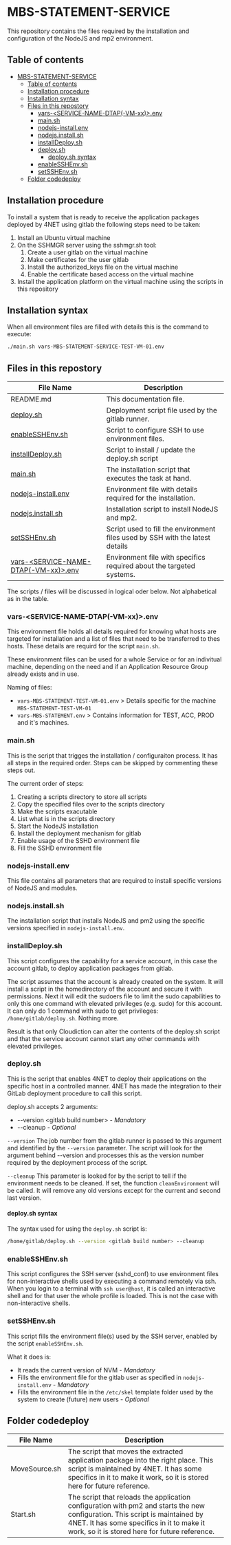 # MBS-STATEMENT-SERVICE
This repository contains the files required by the installation and configuration of the NodeJS and mp2 environment.

## Table of contents
- [MBS-STATEMENT-SERVICE](#mbs-statement-service)
  - [Table of contents](#table-of-contents)
  - [Installation procedure](#installation-procedure)
  - [Installation syntax](#installation-syntax)
  - [Files in this repostory](#files-in-this-repostory)
    - [vars-\<SERVICE-NAME-DTAP(-VM-xx)\>.env](#vars-service-name-dtap-vm-xxenv)
    - [main.sh](#mainsh)
    - [nodejs-install.env](#nodejs-installenv)
    - [nodejs.install.sh](#nodejsinstallsh)
    - [installDeploy.sh](#installdeploysh)
    - [deploy.sh](#deploysh)
      - [deploy.sh syntax](#deploysh-syntax)
    - [enableSSHEnv.sh](#enablesshenvsh)
    - [setSSHEnv.sh](#setsshenvsh)
  - [Folder codedeploy](#folder-codedeploy)


## Installation procedure

To install a system that is ready to receive the application packages deployed by 4NET using gitlab the following steps need to be taken:

1. Install an Ubuntu virtual machine
2. On the SSHMGR server using the sshmgr.sh tool:
   1. Create a user gitlab on the virtual machine
   2. Make certificates for the user gitlab
   3. Install the authorized_keys file on the virtual machine
   4. Enable the certificate based access on the virtual machine
3. Install the application platform on the virtual machine using the scripts in this repository

## Installation syntax

When all environment files are filled with details this is the command to execute:

```bash
./main.sh vars-MBS-STATEMENT-SERVICE-TEST-VM-01.env
```

## Files in this repostory

| File Name | Description |
| --- | --- |
| README.md | This documentation file. |
| [deploy.sh](#deploysh) | Deployment script file used by the gitlab runner. |
| [enableSSHEnv.sh](#enablesshenvsh) | Script to configure SSH to use environment files. |
| [installDeploy.sh](#installdeploysh) | Script to install / update the deploy.sh script |
| [main.sh](#mainsh) | The installation script that executes the task at hand. |
| [nodejs-install.env](#nodejs-installenv) | Environment file with details required for the installation. |
| [nodejs.install.sh](#nodejsinstallsh) | Installation script to install NodeJS and mp2. |
| [setSSHEnv.sh](#setsshenvsh) | Script used to fill the environment files used by SSH with the latest details |
| [vars-\<SERVICE-NAME-DTAP(-VM-xx)\>.env](#vars-service-name-dtap-vm-xxenv) | Environment file with specifics required about the targeted systems. |

The scripts / files will be discussed in logical oder below. Not alphabetical as in the table.


### vars-\<SERVICE-NAME-DTAP(-VM-xx)\>.env

This environment file holds all details required for knowing what hosts are targeted for installation and a list of files that need to be transferred to thes hosts. These details are requird for the script `main.sh`.

These environment files can be used for a whole Service or for an indivitual machine, depending on the need and if an Application Resource Group already exists and in use.

Naming of files:

* `vars-MBS-STATEMENT-TEST-VM-01.env` > Details specific for the machine `MBS-STATEMENT-TEST-VM-01`
* `vars-MBS-STATEMENT.env` > Contains information for TEST, ACC, PROD and it's machines.


### main.sh

This is the script that trigges the installation / configuraiton process. It has all steps in the required order. Steps can be skipped by commenting these steps out.

The current order of steps:

1. Creating a scripts directory to store all scripts
2. Copy the specified files over to the scripts directory
3. Make the scripts exacutable
4. List what is in the scripts directory
4. Start the NodeJS installation
6. Install the deployment mechanism for gitlab
7. Enable usage of the SSHD environment file
8. Fill the SSHD environment file


### nodejs-install.env

This file contains all parameters that are required to install specific versions of NodeJS and modules.


### nodejs.install.sh

The installation script that installs NodeJS and pm2 using the specific versions specified in `nodejs-install.env`.


### installDeploy.sh

This script configures the capability for a service account, in this case the account gitlab, to deploy application packages from gitlab.

The script assumes that the account is already created on the system. It will install a script in the homedirectory of the account and secure it with permissions. Next it will edit the sudoers file to limit the sudo capabilities to only this one command with elevated privileges (e.g. sudo) for this account. It can only do 1 command with sudo to get privileges: `/home/gitlab/deploy.sh`. Nothing more.

Result is that only Cloudiction can alter the contents of the deploy.sh script and that the service account cannot start any other commands with elevated privileges.


### deploy.sh

This is the script that enables 4NET to deploy their applications on the specific host in a controlled manner. 4NET has made the integration to their GitLab deployment procedure to call this script.

deploy.sh accepts 2 arguments:  
* --version \<gitlab build number\> - *Mandatory*
* --cleanup - *Optional*

`--version` The job number from the gitlab runner is passed to this argument and identified by the `--version` parameter. The script will look for the argument behind --version and processes this as the version number required by the deployment process of the script.

`--cleanup` This parameter is looked for by the script to tell if the environment needs to be cleaned. If set, the function `cleanEnvironment` will be called. It will remove any old versions except for the current and second last version.

#### deploy.sh syntax

The syntax used for using the `deploy.sh` script is:

```bash
/home/gitlab/deploy.sh --version <gitlab build number> --cleanup
```

### enableSSHEnv.sh

This script configures the SSH server (sshd_conf) to use environment files for non-interactive shells used by  executing a command remotely via ssh. When you login to a terminal with `ssh user@host`, it is called an interactive shell and for that user the whole profile is loaded. This is not the case with non-interactive shells.

### setSSHEnv.sh

This script fills the environment file(s) used by the SSH server, enabled by the script `enableSSHEnv.sh`.

What it does is:

* It reads the current version of NVM - *Mandatory*
* Fills the environment file for the gitlab user as specified in `nodejs-install.env` - *Mandatory*
* Fills the environment file in the `/etc/skel` template folder used by the system to create (future) new users - *Optional*

## Folder codedeploy

| File Name | Description |
| --- | --- |
| MoveSource.sh | The script that moves the extracted application package into the right place. This script is maintained by 4NET.  It has some specifics in it to make it work, so it is stored here for future reference. |
| Start.sh | The script that reloads the application configuration with pm2 and starts the new configuration. This script is maintained by 4NET.  It has some specifics in it to make it work, so it is stored here for future reference. |

